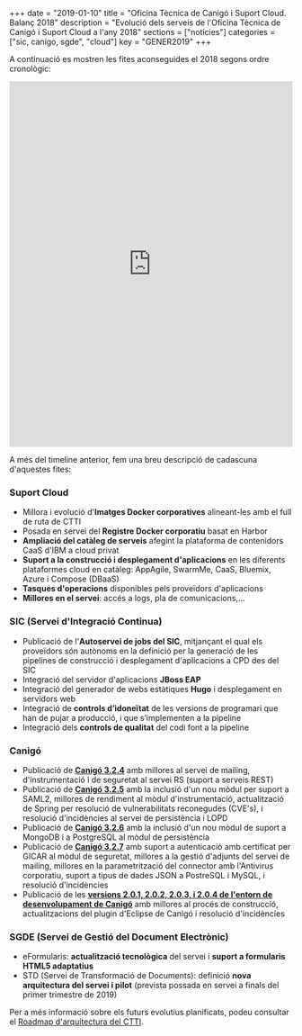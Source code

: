 +++
date        = "2019-01-10"
title       = "Oficina Tècnica de Canigó i Suport Cloud. Balanç 2018"
description = "Evolució dels serveis de l'Oficina Tècnica de Canigó i Suport Cloud a l'any 2018"
sections    = ["noticies"]
categories  = ["sic, canigo, sgde", "cloud"]
key         = "GENER2019"
+++

A continuació es mostren les fites aconseguides el 2018 segons ordre cronològic:

<center><iframe src='https://cdn.knightlab.com/libs/timeline3/latest/embed/index.html?source=15wu7P9o-vGz4N9psnSswTD4FGbbWatxQDE58OGZcP70&font=Default&lang=ca&hash_bookmark=true&initial_zoom=1&height=650' width='100%' height='650' webkitallowfullscreen mozallowfullscreen allowfullscreen frameborder='0'></iframe></center>

A més del timeline anterior, fem una breu descripció de cadascuna d'aquestes fites:

### Suport Cloud

- Millora i evolució d'**Imatges Docker corporatives** alineant-les amb el full de ruta de CTTI
- Posada en servei  del **Registre Docker corporatiu** basat en Harbor
- **Ampliació del catàleg de serveis** afegint la plataforma de contenidors CaaS d'IBM a cloud privat
- **Suport a la construcció i desplegament d'aplicacions** en les diferents plataformes cloud en catàleg: AppAgile, SwarmMe, CaaS, Bluemix, Azure i Compose (DBaaS)
- **Tasques d'operacions** disponibles pels proveïdors d'aplicacions
- **Millores en el servei**: accés a logs, pla de comunicacions,...


### SIC (Servei d'Integració Continua)

- Publicació de l'**Autoservei de jobs del SIC**, mitjançant el qual els proveïdors són autònoms en la definició per la generació de les pipelines de construcció i desplegament d'aplicacions a CPD des del SIC
- Integració del servidor d'aplicacions **JBoss EAP**
- Integració del generador de webs estàtiques **Hugo** i desplegament en servidors web
- Integració de **controls d’idoneïtat** de les versions de programari que han de pujar a producció, i que s’implementen a la pipeline
- Integració dels **controls de qualitat** del codi font a la pipeline


### Canigó

- Publicació de [**Canigó 3.2.4**](https://cstd.ctti.gencat.cat/jiracstd/projects/CAN/versions/10494) amb millores al servei de mailing, d'instrumentació i de seguretat al servei RS (suport a serveis REST)
- Publicació de [**Canigó 3.2.5**](https://cstd.ctti.gencat.cat/jiracstd/projects/CAN/versions/10498) amb la inclusió d'un nou mòdul per suport a SAML2, millores de rendiment al mòdul d'instrumentació, actualització de Spring per resolució de vulnerabilitats reconegudes (CVE's), i resolució d'incidències al servei de persistència i LOPD
- Publicació de [**Canigó 3.2.6**](https://cstd.ctti.gencat.cat/jiracstd/projects/CAN/versions/10601) amb la inclusió d'un nou mòdul de suport a MongoDB i a PostgreSQL al mòdul de persistència
- Publicació de [**Canigó 3.2.7**](https://cstd.ctti.gencat.cat/jiracstd/projects/CAN/versions/10602) amb suport a autenticació amb certificat per GICAR al mòdul de seguretat, millores a la gestió d'adjunts del servei de mailing, millores en la parametrització del connector amb l'Antivirus corporatiu, suport a tipus de dades JSON a PostreSQL i MySQL, i resolució d'incidències
- Publicació de les [**versions 2.0.1, 2.0.2, 2.0.3, i 2.0.4 de l'entorn de desenvolupament de Canigó**](/canigo/entorn-desenvolupament/) amb millores al procés de construcció, actualitzacions del plugin d'Eclipse de Canigó i resolució d'incidències


### **SGDE (Servei de Gestió del Document Electrònic)**

- eFormularis: **actualització tecnològica** del servei i **suport a formularis HTML5 adaptatius**
- STD (Servei de Transformació de Documents): definició **nova arquitectura del servei i pilot** (prevista possada en servei a finals del primer trimestre de 2019)

Per a més informació sobre els futurs evolutius planificats, podeu consultar el [Roadmap d'arquitectura del CTTI](http://canigo.ctti.gencat.cat/centre-de-suport/roadmap/).
